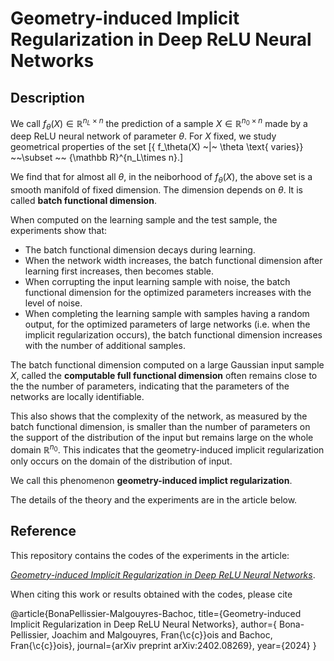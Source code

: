 # Geometry-induced Implicit Regularization in Deep ReLU Neural Networks

## Description
We call $f_\theta(X)\in{\mathbb R}^{n_L\times n}$ the prediction of a sample $X\in{\mathbb R}^{n_0\times n}$ made by a deep ReLU neural network of parameter $\theta$. For $X$ fixed, we study geometrical properties of the set 
\[\{ f_\theta(X) ~|~ \theta \text{ varies}\} ~~\subset ~~ {\mathbb R}^{n_L\times n}.\]

We find that for almost all $\theta$, in the neiborhood of $f_\theta(X)$, the above set is a smooth manifold of fixed dimension. The dimension depends on $\theta$. It is called **batch functional dimension**.

When computed on the learning sample and the test sample, the experiments show that:
-  The batch functional dimension decays during learning.
- When the network width increases, the batch functional dimension after learning first increases, then becomes stable.
- When corrupting the input learning sample with noise, the batch functional dimension for the optimized parameters increases with the level of noise.
- When completing the learning sample with samples having a random output, for  the optimized parameters of large networks (i.e. when the implicit regularization occurs), the batch functional dimension increases with the number of additional samples.

The batch functional dimension computed on a large Gaussian input sample $X$, called the **computable full functional dimension** often remains close to the the number of parameters, indicating that the parameters of the networks are locally identifiable. 

This also shows that the complexity of the network, as measured by the batch functional dimension, is smaller than the number of parameters on the support of the distribution of the input but remains large on the whole domain ${\mathbb R}^{n_0}$. This indicates that the geometry-induced implicit regularization only occurs on the domain of the distribution of input.

We call this phenomenon **geometry-induced implict regularization**.

The details of the theory and the experiments are in the article below.

## Reference

This repository contains the codes of the experiments in the article:

*[Geometry-induced Implicit Regularization in Deep ReLU Neural Networks](https://arxiv.org/abs/2402.08269)*.

When citing this work or results obtained with the codes, please cite

@article{BonaPellissier-Malgouyres-Bachoc,
  title={Geometry-induced Implicit Regularization in Deep ReLU Neural Networks},
  author={ Bona-Pellissier, Joachim and  Malgouyres, Fran{\c{c}}ois and Bachoc, Fran{\c{c}}ois},
  journal={arXiv preprint arXiv:2402.08269},
  year={2024}
}


